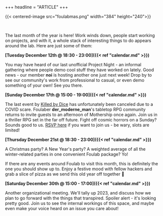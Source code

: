 +++
headline = "ARTICLE"
+++

{{< centered-image src="foulabmas.png" width="384" height="240">}}

<br/>

The last month of the year is here! Work winds down, people start working on projects, and with it, a whole stack of interesting things to do appears around the lab. Here are just some of them:

__[Tuesday December 12th @ 18:30 - 23:00]({{< ref "calendar.md" >}})__  

You may have heard of our last unofficial Project Night - an informal gathering where people demo cool stuff they have worked on lately. Good news - our member **noi** is hosting another one just next week! Drop by to see our community's work from professional to casual, or even demo something of your own! See you there.

__[Sunday December 17th @ 15:00 - 19:00]({{< ref "calendar.md" >}})__  

The last event by [Killed by Dice](https://killedbydice.com) has unfortunately been canceled due to a COVID scare. Foulaber **der_moderne_man**'s tabletop RPG community returns to invite guests to an afternoon of Mothership once again. Join us in a thriller RPG set in the far off future. Fight off cosmic horrors on a Sunday? Sounds good to us. [RSVP here](https://www.eventbrite.com/e/killed-by-diodes-mothership-rpg-tickets-754033553657) if you want to join us - be wary, slots are limited!


__[Thursday December 21st @ 18:30 - 23:00]({{< ref "calendar.md" >}})__  

A Christmas party? A New Year's party? A weighted average of all the winter-related parties in one convenient Foulab package? Yo!

If there are any events around Foulab to visit this month, this is definitely the one you should show up to. Enjoy a festive mood with fellow hackers and grab a slice of pizza as we send this old year off together 🎉


__[Saturday December 30th @ 15:00 - 17:00]({{< ref "calendar.md" >}})__  

Another organizational meeting. We'll tally up 2023, and discuss how we plan to go forward with the things that transpired. Spoiler alert - it's looking pretty good. Join us to see the internal workings of this space, and maybe even make your voice heard on an issue you care about!
